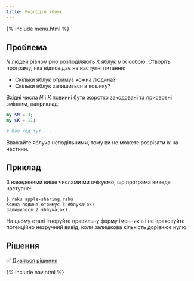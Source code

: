```yaml
---
title: Розподіл яблук
---
```


{% include menu.html %}

## Проблема

_N_ людей рівномірно розподіляють _K_ яблук між собою. Створіть програму, яка відповідає на наступні питання:

* Скільки яблук отримує кожна людина?
* Скільки яблук залишиться в кошику?

Вхідні числа _N_ і _K_ повинні бути жорстко закодовані та присвоєні змінним, наприклад:

```raku
my $N = 3;
my $K = 11;

# Ваш код тут . . .
```

Вважайте яблука неподільними, тому ви не можете розрізати їх на частини.

## Приклад

З наведеними вище числами ми очікуємо, що програма виведе наступне:

```console
$ raku apple-sharing.raku
Кожна людина отримує 3 яблука(ок).
Залишилося 2 яблука(ок).
```

На цьому етапі ігноруйте правильну форму іменників і не враховуйте потенційно незручний вивід, коли залишкова кількість дорівнює нулю.

## Рішення

✅ [Дивіться рішення](solution)

{% include nav.html %}